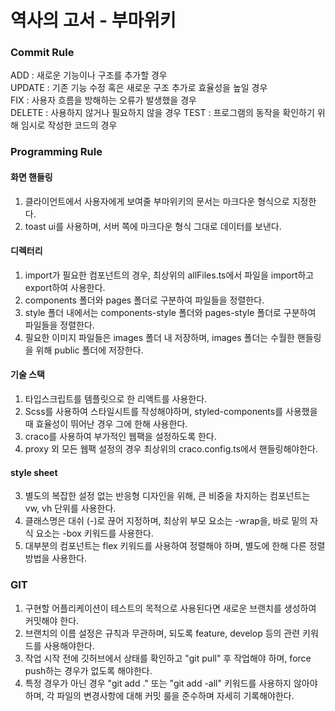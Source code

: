 # 역사의 고서 - 부마위키

### Commit Rule
ADD : 새로운 기능이나 구조를 추가할 경우  
UPDATE : 기존 기능 수정 혹은 새로운 구조 추가로 효율성을 높일 경우  
FIX : 사용자 흐름을 방해하는 오류가 발생했을 경우  
DELETE : 사용하지 않거나 필요하지 않을 경우
TEST : 프로그램의 동작을 확인하기 위해 임시로 작성한 코드의 경우

### Programming Rule

#### 화면 핸들링
1. 클라이언트에서 사용자에게 보여줄 부마위키의 문서는 마크다운 형식으로 지정한다.
2. toast ui를 사용하며, 서버 쪽에 마크다운 형식 그대로 데이터를 보낸다.

#### 디렉터리
1. import가 필요한 컴포넌트의 경우, 최상위의 allFiles.ts에서 파일을 import하고 export하여 사용한다.
2. components 폴더와 pages 폴더로 구분하여 파일들을 정렬한다.
3. style 폴더 내에서는 components-style 폴더와 pages-style 폴더로 구분하여 파일들을 정렬한다.
4. 필요한 이미지 파일들은 images 폴더 내 저장하며, images 폴더는 수월한 핸들링을 위해 public 폴더에 저장한다.

#### 기술 스택
1. 타입스크립트를 템플릿으로 한 리액트를 사용한다.
2. Scss를 사용하여 스타일시트를 작성해야하며, styled-components를 사용했을 때 효율성이 뛰어난 경우 그에 한해 사용한다.
3. craco를 사용하여 부가적인 웹팩을 설정하도록 한다.
4. proxy 외 모든 웹팩 설정의 경우 최상위의 craco.config.ts에서 핸들링해야한다.


#### style sheet
3. 별도의 복잡한 설정 없는 반응형 디자인을 위해, 큰 비중을 차지하는 컴포넌트는 vw, vh 단위를 사용한다.
4. 클래스명은 대쉬 (-)로 끊어 지정하며, 최상위 부모 요소는 -wrap을, 바로 밑의 자식 요소는 -box 키워드를 사용한다.
5. 대부분의 컴포넌트는 flex 키워드를 사용하여 정렬해야 하며, 별도에 한해 다른 정렬 방법을 사용한다.

### GIT
1. 구현할 어플리케이션이 테스트의 목적으로 사용된다면 새로운 브랜치를 생성하여 커밋해야 한다.
2. 브랜치의 이름 설정은 규칙과 무관하며, 되도록 feature, develop 등의 관련 키워드를 사용해야한다.
3. 작업 시작 전에 깃허브에서 상태를 확인하고 "git pull" 후 작업해야 하며, force push하는 경우가 없도록 해야한다.
4. 특정 경우가 아닌 경우 "git add ." 또는 "git add -all" 키워드를 사용하지 않아야 하며, 각 파일의 변경사항에 대해 커밋 룰을 준수하며 자세히 기록해야한다.